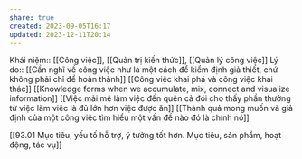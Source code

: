 ```yaml
---
share: true
created: 2023-09-05T16:17
updated: 2023-12-11T20:14
---
```

Khái niệm:: [[Công việc]], [[Quản trị kiến thức]], [[Quản lý công việc]]
Lý do:: [[Cần nghĩ về công việc như là một cách để kiểm định giả thiết, chứ không phải chỉ để hoàn thành]]
[[Công việc khai phá và công việc khai thác]]
[[Knowledge forms when we accumulate, mix, connect and visualize information]] 
[[Việc mải mê làm việc đến quên cả đói cho thấy phần thưởng từ việc làm việc là đủ lớn hơn việc được ăn]] 
[[Thành quả mong muốn và giả định của một công việc tìm hiểu một vấn đề nào đó là chính nó]]

[[93.01 Mục tiêu, yếu tố hỗ trợ, ý tưởng tốt hơn. Mục tiêu, sản phẩm, hoạt động, tác vụ]]